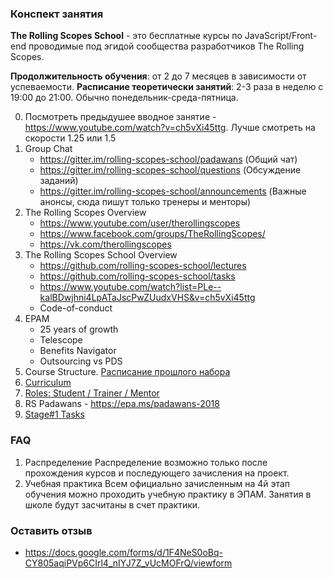 ### Конспект занятия

**The Rolling Scopes School** - это бесплатные курсы по JavaScript/Front-end проводимые под 
эгидой сообщества разработчиков The Rolling Scopes.

**Продолжительность обучения**: от 2 до 7 месяцев в зависимости от успеваемости. 
**Расписание теоретически занятий**: 2-3 раза в неделю с 19:00 до 21:00. Обычно понедельник-среда-пятница. 

0. Посмотреть предыдушее вводное занятие - https://www.youtube.com/watch?v=ch5vXi45ttg. Лучше смотреть на скорости 1.25 или 1.5
1. Group Chat
    * https://gitter.im/rolling-scopes-school/padawans (Общий чат)
    * https://gitter.im/rolling-scopes-school/questions (Обсуждение заданий)
    * https://gitter.im/rolling-scopes-school/announcements (Важные анонсы, сюда пишут только тренеры и менторы)
2. The Rolling Scopes Overview
    * https://www.youtube.com/user/therollingscopes
    * https://www.facebook.com/groups/TheRollingScopes/
    * https://vk.com/therollingscopes
3. The Rolling Scopes School Overview
    * https://github.com/rolling-scopes-school/lectures
    * https://github.com/rolling-scopes-school/tasks
    * https://www.youtube.com/watch?list=PLe--kalBDwjhni4LpATaJscPwZUudxVHS&v=ch5vXi45ttg
    * Code-of-conduct
4. EPAM
     * 25 years of growth
     * Telescope
     * Benefits Navigator
     * Outsourcing vs PDS
5. Course Structure. [Расписание прошлого набора](https://docs.google.com/spreadsheets/d/1igiddZ6vnrm2WpnrAiogAI0iamElguZBFRG5Xfdhvyc/edit?usp=drive_web&ouid=110663037476660424975)
6. [Curriculum](https://docs.google.com/spreadsheets/d/1oM2O8DtjC0HodB3j7hcIResaWBw8P18tXkOl1ymelvE/edit#gid=0)
7. [Roles: Student / Trainer / Mentor](https://docs.google.com/document/d/1LdruvgRWuLEkCald2lrNlgIdDCzImYa3fe6IxVblBnI/edit)
8. RS Padawans - https://epa.ms/padawans-2018
9. [Stage#1 Tasks](https://github.com/rolling-scopes-school/tasks)   

### FAQ
1. Распределение
Распределение возможно только после прохождения курсов и последующего зачисления на проект.
2. Учебная практика
Всем официально зачисленным на 4й этап обучения можно проходить учебную практику в ЭПАМ. Занятия в школе будут засчитаны в счет практики.

### Оставить отзыв
* https://docs.google.com/forms/d/1F4NeS0oBq-CY805aqiPVp6CIrl4_nIYJ7Z_vUcMOFrQ/viewform
